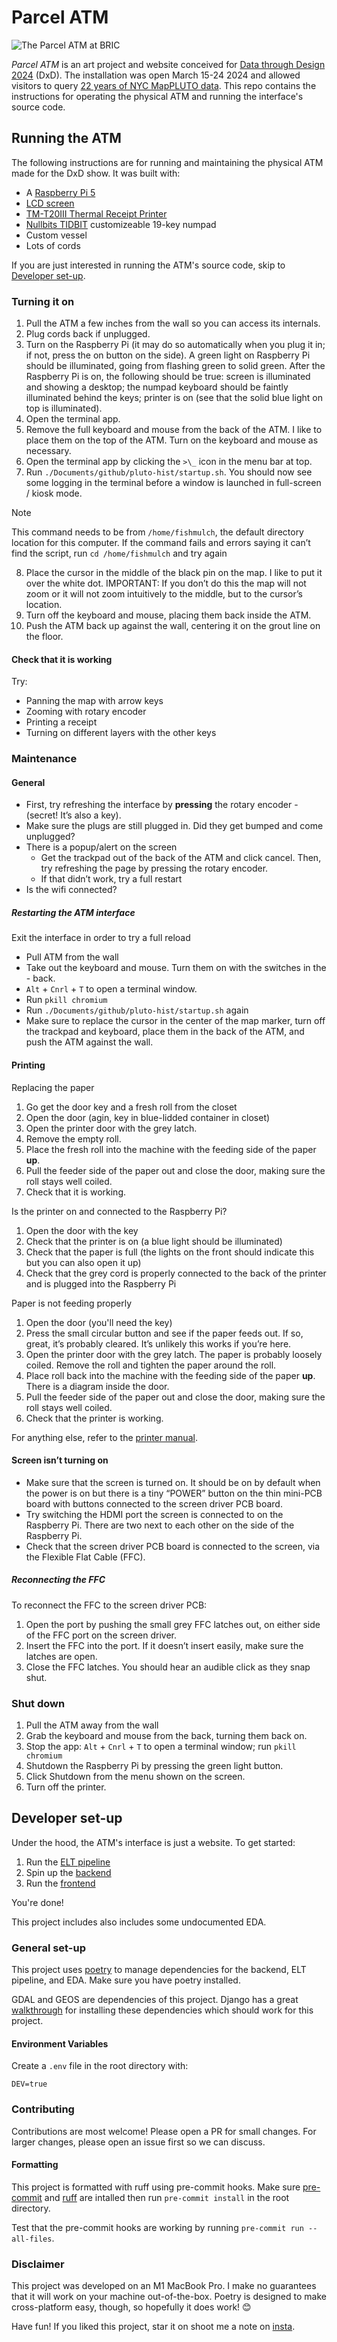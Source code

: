 # Parcel ATM

![The *Parcel ATM* at BRIC](https://raphaellaude-portfolio.s3.amazonaws.com/parcel_atm.webp)

_Parcel ATM_ is an art project and website conceived for [Data through Design 2024](https://datathroughdesign.com/) (DxD). The installation was open March 15-24 2024 and allowed visitors to query [22 years of NYC MapPLUTO data](https://www.nyc.gov/site/planning/data-maps/open-data/bytes-archive.page). This repo contains the instructions for operating the physical ATM and running the interface's source code.

## Running the ATM

The following instructions are for running and maintaining the physical ATM made for the DxD show. It was built with:

- A [Raspberry Pi 5](https://www.raspberrypi.com/products/raspberry-pi-5/)
- [LCD screen](https://www.pishop.us/product/hdmi-8-ips-lcd-screen-kit-1024x768/)
- [TM-T20III Thermal Receipt Printer](https://epson.com/For-Work/Printers/POS/TM-T20III-Thermal-Receipt-Printer/p/C31CH51A9972)
- [Nullbits TIDBIT](https://nullbits.co/tidbit/) customizeable 19-key numpad
- Custom vessel
- Lots of cords

If you are just interested in running the ATM's source code, skip to [Developer set-up](#developer-set-up).

### Turning it on

1. Pull the ATM a few inches from the wall so you can access its internals.
1. Plug cords back if unplugged.
1. Turn on the Raspberry Pi (it may do so automatically when you plug it in; if not, press the on button on the side). A green light on Raspberry Pi should be illuminated, going from flashing green to solid green. After the Raspberry Pi is on, the following should be true: screen is illuminated and showing a desktop; the numpad keyboard should be faintly illuminated behind the keys; printer is on (see that the solid blue light on top is illuminated).
1. Open the terminal app.
1. Remove the full keyboard and mouse from the back of the ATM. I like to place them on the top of the ATM. Turn on the keyboard and mouse as necessary.
1. Open the terminal app by clicking the `>\_` icon in the menu bar at top.
1. Run `./Documents/github/pluto-hist/startup.sh`. You should now see some logging in the terminal before a window is launched in full-screen / kiosk mode.

> [!NOTE]
> This command needs to be from `/home/fishmulch`, the default directory location for this computer. If the command fails and errors saying it can’t find the script, run `cd /home/fishmulch` and try again

8. Place the cursor in the middle of the black pin on the map. I like to put it over the white dot. IMPORTANT: If you don’t do this the map will not zoom or it will not zoom intuitively to the middle, but to the cursor’s location.
1. Turn off the keyboard and mouse, placing them back inside the ATM.
1. Push the ATM back up against the wall, centering it on the grout line on the floor.

#### Check that it is working

Try:

- Panning the map with arrow keys
- Zooming with rotary encoder
- Printing a receipt
- Turning on different layers with the other keys

### Maintenance

#### General

- First, try refreshing the interface by **pressing** the rotary encoder - (secret! It’s also a key).
- Make sure the plugs are still plugged in. Did they get bumped and come unplugged?
- There is a popup/alert on the screen
  - Get the trackpad out of the back of the ATM and click cancel. Then, try refreshing the page by pressing the rotary encoder.
  - If that didn’t work, try a full restart
- Is the wifi connected?

##### Restarting the ATM interface

Exit the interface in order to try a full reload

- Pull ATM from the wall
- Take out the keyboard and mouse. Turn them on with the switches in the - back.
- `Alt` + `Cnrl` + `T` to open a terminal window.
- Run `pkill chromium`
- Run `./Documents/github/pluto-hist/startup.sh` again
- Make sure to replace the cursor in the center of the map marker, turn off the trackpad and keyboard, place them in the back of the ATM, and push the ATM against the wall.

#### Printing

Replacing the paper

1. Go get the door key and a fresh roll from the closet
1. Open the door (agin, key in blue-lidded container in closet)
1. Open the printer door with the grey latch.
1. Remove the empty roll.
1. Place the fresh roll into the machine with the feeding side of the paper **up**.
1. Pull the feeder side of the paper out and close the door, making sure the roll stays well coiled.
1. Check that it is working.

Is the printer on and connected to the Raspberry Pi?

1. Open the door with the key
1. Check that the printer is on (a blue light should be illuminated)
1. Check that the paper is full (the lights on the front should indicate this but you can also open it up)
1. Check that the grey cord is properly connected to the back of the printer and is plugged into the Raspberry Pi

Paper is not feeding properly

1. Open the door (you'll need the key)
1. Press the small circular button and see if the paper feeds out. If so, great, it’s probably cleared. It’s unlikely this works if you’re here.
1. Open the printer door with the grey latch. The paper is probably loosely coiled. Remove the roll and tighten the paper around the roll.
1. Place roll back into the machine with the feeding side of the paper **up**. There is a diagram inside the door.
1. Pull the feeder side of the paper out and close the door, making sure the roll stays well coiled.
1. Check that the printer is working.

For anything else, refer to the [printer manual](https://download4.epson.biz/sec_pubs/bs/pdf/TM-T20III_trg_en_revE.pdf).

#### Screen isn’t turning on

- Make sure that the screen is turned on. It should be on by default when the power is on but there is a tiny “POWER” button on the thin mini-PCB board with buttons connected to the screen driver PCB board.
- Try switching the HDMI port the screen is connected to on the Raspberry Pi. There are two next to each other on the side of the Raspberry Pi.
- Check that the screen driver PCB board is connected to the screen, via the Flexible Flat Cable (FFC).

##### Reconnecting the FFC

To reconnect the FFC to the screen driver PCB:

1. Open the port by pushing the small grey FFC latches out, on either side of the FFC port on the screen driver.
1. Insert the FFC into the port. If it doesn’t insert easily, make sure the latches are open.
1. Close the FFC latches. You should hear an audible click as they snap shut.

### Shut down

1. Pull the ATM away from the wall
1. Grab the keyboard and mouse from the back, turning them back on.
1. Stop the app: `Alt` + `Cnrl` + `T` to open a terminal window; run `pkill chromium`
1. Shutdown the Raspberry Pi by pressing the green light button.
1. Click Shutdown from the menu shown on the screen.
1. Turn off the printer.

## Developer set-up

Under the hood, the ATM's interface is just a website. To get started:

1. Run the [ELT pipeline](./elt/README.md)
1. Spin up the [backend](./backend/README.md)
1. Run the [frontend](./pluto-hist/README.md)

You're done!

This project includes also includes some undocumented EDA.

### General set-up

This project uses [poetry](https://python-poetry.org/docs/) to manage dependencies for the backend, ELT pipeline, and EDA. Make sure you have poetry installed.

GDAL and GEOS are dependencies of this project. Django has a great [walkthrough](https://docs.djangoproject.com/en/5.0/ref/contrib/gis/install/geolibs/) for installing these dependencies which should work for this project.

#### Environment Variables

Create a `.env` file in the root directory with:

```
DEV=true
```

### Contributing

Contributions are most welcome! Please open a PR for small changes. For larger changes, please open an issue first so we can discuss.

#### Formatting

This project is formatted with ruff using pre-commit hooks. Make sure [pre-commit](https://pre-commit.com/) and [ruff](https://pypi.org/project/ruff/) are intalled then run `pre-commit install` in the root directory.

Test that the pre-commit hooks are working by running `pre-commit run --all-files`.

### Disclaimer

This project was developed on an M1 MacBook Pro. I make no guarantees that it will work on your machine out-of-the-box. Poetry is designed to make cross-platform easy, though, so hopefully it does work! :blush:

Have fun! If you liked this project, star it on shoot me a note on [insta](https://www.instagram.com/fishmulch/).
